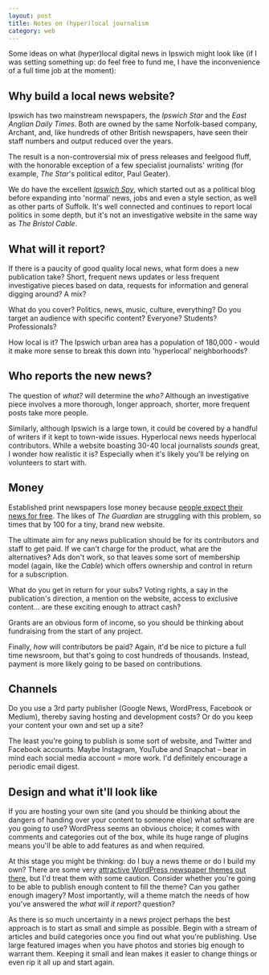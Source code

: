 ```yaml
---
layout: post
title: Notes on (hyper)local journalism
category: web
---
```


Some ideas on what (hyper)local digital news in Ipswich might look like (if I was setting something up: do feel free to fund me, I have the inconvenience of a full time job at the moment):

## Why build a local news website?

Ipswich has two mainstream newspapers, the <cite>Ipswich Star</cite> and the <cite>East Anglian Daily Times</cite>. Both are owned by the same Norfolk-based company, Archant, and, like hundreds of other British newspapers, have seen their staff numbers and output reduced over the years.

The result is a non-controversial mix of press releases and feelgood fluff, with the honorable exception of a few specialist journalists' writing (for example, <cite>The Star</cite>'s political editor, Paul Geater).

We do have the excellent <cite>[Ipswich Spy](https://ipswichspy.com/)</cite>, which started out as a political blog before expanding into 'normal' news, jobs and even a style section, as well as other parts of Suffolk. It's well connected and continues to report local politics in some depth, but it's not an investigative website in the same way as <cite>The Bristol Cable</cite>.

## What will it report?

If there is a paucity of good quality local news, what form does a new publication take? Short, frequent news updates or less frequent investigative pieces based on data, requests for information and general digging around? A mix?

What do you cover? Politics, news, music, culture, everything? Do you target an audience with specific content? Everyone? Students? Professionals?

How local is it? The Ipswich urban area has a population of 180,000 - would it make more sense to break this down into 'hyperlocal' neighborhoods?

## Who reports the new news?

The question of _what?_ will determine the _who?_ Although an investigative piece involves a more thorough, longer approach, shorter, more frequent posts take more people.

Similarly, although Ipswich is a large town, it could be covered by a handful of writers if it kept to town-wide issues. Hyperlocal news needs hyperlocal contributors. While a website boasting 30-40 local journalists _sounds_ great, I wonder how realistic it is? Especially when it's likely you'll be relying on volunteers to start with.

## Money

Established print newspapers lose money because [people expect their news for free](/2015/03/news-not-free/). The likes of <cite>The Guardian</cite> are struggling with this problem, so times that by 100 for a tiny, brand new website.

The ultimate aim for any news publication should be for its contributors and staff to get paid. If we can't charge for the product, what are the alternatives? Ads don't work, so that leaves some sort of membership model (again, like the <cite>Cable</cite>) which offers ownership and control in return for a subscription.

What do you get in return for your subs? Voting rights, a say in the publication's direction, a mention on the website, access to exclusive content&hellip; are these exciting enough to attract cash?

Grants are an obvious form of income, so you should be thinking about fundraising from the start of any project.

Finally, _how_ will contributors be paid? Again, it'd be nice to picture a full time newsroom, but that's going to cost hundreds of thousands. Instead, payment is more likely going to be based on contributions.

## Channels

Do you use a 3rd party publisher (Google News, WordPress, Facebook or Medium), thereby saving hosting and development costs? Or do you keep your content your own and set up a site?

The least you're going to publish is some sort of website, and Twitter and Facebook accounts. Maybe Instagram, YouTube and Snapchat &#8211; bear in mind each social media account = more work. I'd definitely encourage a periodic email digest.

## Design and what it'll look like

If you are hosting your own site (and you should be thinking about the dangers of handing over your content to someone else) what software are you going to use? WordPress seems an obvious choice; it comes with comments and categories out of the box, while its huge range of plugins means you'll be able to add features as and when required.

At this stage you might be thinking: do I buy a news theme or do I build my own? There are some very [attractive WordPress newspaper themes out there](http://demo.tagdiv.com/newspaper/), but I'd treat them with some caution. Consider whether you're going to be able to publish enough content to fill the theme? Can you gather enough imagery? Most importantly, will a theme match the needs of how you've answered the _what will it report?_ question?

As there is so much uncertainty in a news project perhaps the best approach is to start as small and simple as possible. Begin with a stream of articles and build categories once you find out what you're publishing. Use large featured images when you have photos and stories big enough to warrant them. Keeping it small and lean makes it easier to change things or even rip it all up and start again.
